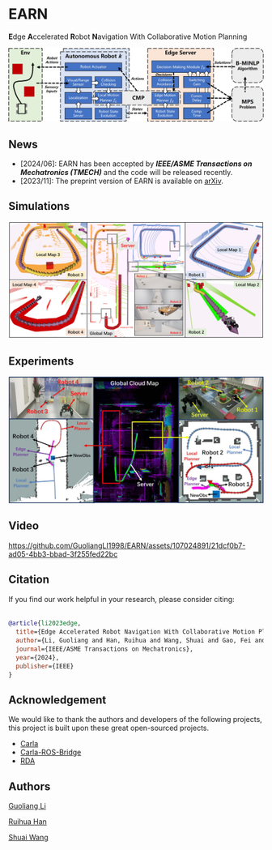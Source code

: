 # EARN

**E**dge **A**ccelerated **R**obot **N**avigation With Collaborative Motion Planning

![](./Images/Architecture.jpg)

## News

- [2024/06]: EARN has been accepted by ***IEEE/ASME Transactions on Mechatronics (TMECH)*** and the code will be released recently.
- [2023/11]: The preprint version of EARN is available on [arXiv](https://arxiv.org/abs/2311.08983).

## Simulations

![](./Images/Simulation.jpg)

## Experiments

![](./Images/Experiment.jpg)

## Video

https://github.com/GuoliangLI1998/EARN/assets/107024891/21dcf0b7-ad05-4bb3-bbad-3f255fed22bc

## Citation

If you find our work helpful in your research, please consider citing:

```bibtex

@article{li2023edge,
  title={Edge Accelerated Robot Navigation With Collaborative Motion Planning},
  author={Li, Guoliang and Han, Ruihua and Wang, Shuai and Gao, Fei and Eldar, Yonina C and Xu, Chengzhong},
  journal={IEEE/ASME Transactions on Mechatronics},
  year={2024},
  publisher={IEEE}
}

```

## Acknowledgement

We would like to thank the authors and developers of the following projects, this project is built upon these great open-sourced projects.
* [Carla](https://github.com/carla-simulator/carla)
* [Carla-ROS-Bridge](https://github.com/carla-simulator/ros-bridge)
* [RDA](https://github.com/hanruihua/RDA_planner)

## Authors

[Guoliang Li](https://github.com/GuoliangLI1998)

[Ruihua Han](https://github.com/hanruihua)

[Shuai Wang](https://github.com/bearswang)
